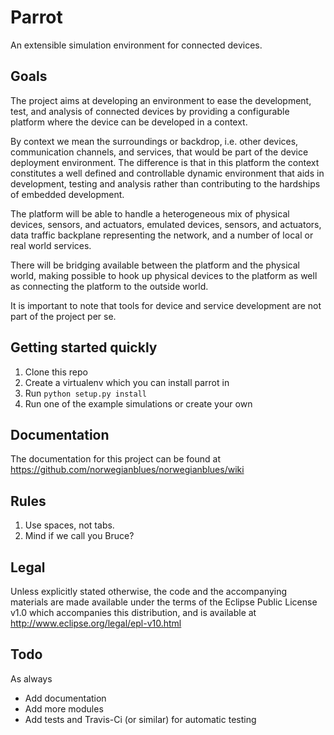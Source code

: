Parrot
======

An extensible simulation environment for connected devices.

Goals
-----
The project aims at developing an environment to ease the development, test, and analysis of connected devices by providing a configurable platform where the device can be developed in a context.

By context we mean the surroundings or backdrop, i.e. other devices, communication channels, and services, that would be part of the device deployment environment. The difference is that in this platform the context constitutes a well defined and controllable dynamic environment that aids in development, testing and analysis rather than contributing to the hardships of embedded development.

The platform will be able to handle a heterogeneous mix of physical devices, sensors, and actuators, emulated devices, sensors, and actuators, data traffic backplane representing the network, and a number of local or real world services. 

There will be bridging available between the platform and the physical world, making possible to hook up physical devices to the platform as well as connecting the platform to the outside world. 

It is important to note that tools for device and service development are not part of the project per se.

Getting started quickly
-----

1. Clone this repo
2. Create a virtualenv which you can install parrot in
3. Run `python setup.py install`
4. Run one of the example simulations or create your own

Documentation
-----
The documentation for this project can be found at <https://github.com/norwegianblues/norwegianblues/wiki>

Rules
-----
1. Use spaces, not tabs.
2. Mind if we call you Bruce?

Legal
-----
Unless explicitly stated otherwise, the code and the accompanying materials are made available under the terms of the Eclipse Public License v1.0 which accompanies this distribution, and is available at http://www.eclipse.org/legal/epl-v10.html


Todo
----
As always

* Add documentation
* Add more modules
* Add tests and Travis-Ci (or similar) for automatic testing
